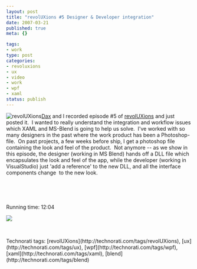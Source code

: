 ```yaml
--- 
layout: post
title: "revolUXions #5 Designer & Developer integration"
date: 2007-03-21
published: true
meta: {}

tags: 
- work
type: post
categories: 
- revoluxions
- ux
- video
- work
- wpf
- xaml
status: publish
---
```



![revolUXions](http://media.eick.us/2011/05/388628564_ec67e676cc_m.jpg)[Dax](http://www.nukeation.net) and I recorded episode #5 of [revolUXions](http://www.revolUXions.com) and just posted it.  I wanted to really understand the integration and workflow issues which XAML and MS-Blend is going to help us solve.  I've worked with so many designers in the past where the work product has been a Photoshop-file.  On past projects, a few weeks before ship, I get a photoshop file containing the look and feel of the product.  Not anymore -- as we show in this episode, the designer (working in MS Blend) hands off a DLL file which encapsulates the look and feel of the app, while the developer (working in VisualStudio) just 'add a reference' to the new DLL, and all the interface components change  to the new look.



 



 



Running time: 12:04



[![](http://media.eick.us/2011/05/429494262_d09e1da9b4_o.jpg)](http://ux.nukeation.com/default.aspx?episode=5)



 

<div class="wlWriterSmartContent" style="margin: 0px;padding: 0px">Technorati tags: [revolUXions](http://technorati.com/tags/revolUXions), [ux](http://technorati.com/tags/ux), [wpf](http://technorati.com/tags/wpf), [xaml](http://technorati.com/tags/xaml), [blend](http://technorati.com/tags/blend)</div>
